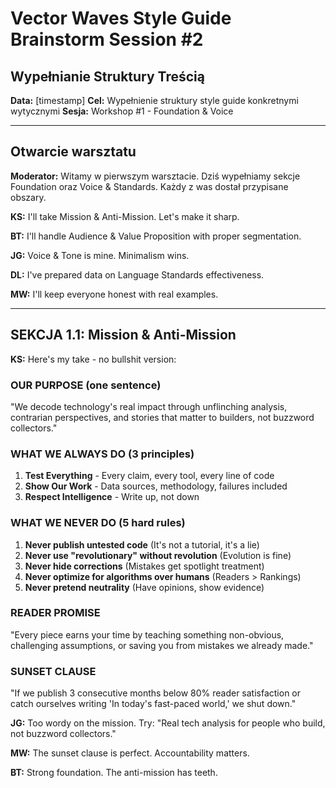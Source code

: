 # Vector Waves Style Guide Brainstorm Session #2
## Wypełnianie Struktury Treścią

**Data:** [timestamp]
**Cel:** Wypełnienie struktury style guide konkretnymi wytycznymi
**Sesja:** Workshop #1 - Foundation & Voice

---

## Otwarcie warsztatu

**Moderator:** Witamy w pierwszym warsztacie. Dziś wypełniamy sekcje Foundation oraz Voice & Standards. Każdy z was dostał przypisane obszary.

**KS:** I'll take Mission & Anti-Mission. Let's make it sharp.

**BT:** I'll handle Audience & Value Proposition with proper segmentation.

**JG:** Voice & Tone is mine. Minimalism wins.

**DL:** I've prepared data on Language Standards effectiveness.

**MW:** I'll keep everyone honest with real examples.

---

## SEKCJA 1.1: Mission & Anti-Mission

**KS:** Here's my take - no bullshit version:

### OUR PURPOSE (one sentence)
"We decode technology's real impact through unflinching analysis, contrarian perspectives, and stories that matter to builders, not buzzword collectors."

### WHAT WE ALWAYS DO (3 principles)
1. **Test Everything** - Every claim, every tool, every line of code
2. **Show Our Work** - Data sources, methodology, failures included  
3. **Respect Intelligence** - Write up, not down

### WHAT WE NEVER DO (5 hard rules)
1. **Never publish untested code** (It's not a tutorial, it's a lie)
2. **Never use "revolutionary" without revolution** (Evolution is fine)
3. **Never hide corrections** (Mistakes get spotlight treatment)
4. **Never optimize for algorithms over humans** (Readers > Rankings)
5. **Never pretend neutrality** (Have opinions, show evidence)

### READER PROMISE
"Every piece earns your time by teaching something non-obvious, challenging assumptions, or saving you from mistakes we already made."

### SUNSET CLAUSE
"If we publish 3 consecutive months below 80% reader satisfaction or catch ourselves writing 'In today's fast-paced world,' we shut down."

**JG:** Too wordy on the mission. Try: "Real tech analysis for people who build, not buzzword collectors."

**MW:** The sunset clause is perfect. Accountability matters.

**BT:** Strong foundation. The anti-mission has teeth.
